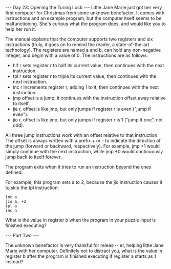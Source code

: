 --- Day 23: Opening the Turing Lock ---
Little Jane Marie just got her very first computer for Christmas from some unknown benefactor. It comes with instructions and an example program, but the computer itself seems to be malfunctioning. She's curious what the program does, and would like you to help her run it.

The manual explains that the computer supports two registers and six instructions (truly, it goes on to remind the reader, a state-of-the-art technology). The registers are named a and b, can hold any non-negative integer, and begin with a value of 0. The instructions are as follows:

-   hlf r sets register r to half its current value, then continues with the next instruction.
-   tpl r sets register r to triple its current value, then continues with the next instruction.
-   inc r increments register r, adding 1 to it, then continues with the next instruction.
-   jmp offset is a jump; it continues with the instruction offset away relative to itself.
-   jie r, offset is like jmp, but only jumps if register r is even ("jump if even").
-   jio r, offset is like jmp, but only jumps if register r is 1 ("jump if one", not odd).

All three jump instructions work with an offset relative to that instruction. The offset is always written with a prefix + or - to indicate the direction of the jump (forward or backward, respectively). For example, jmp +1 would simply continue with the next instruction, while jmp +0 would continuously jump back to itself forever.

The program exits when it tries to run an instruction beyond the ones defined.

For example, this program sets a to 2, because the jio instruction causes it to skip the tpl instruction:

```
inc a
jio a, +2
tpl a
inc a
```

What is the value in register b when the program in your puzzle input is finished executing?

--- Part Two ---

The unknown benefactor is very thankful for releasi-- er, helping little Jane Marie with her computer. Definitely not to distract you, what is the value in register b after the program is finished executing if register a starts as 1 instead?
